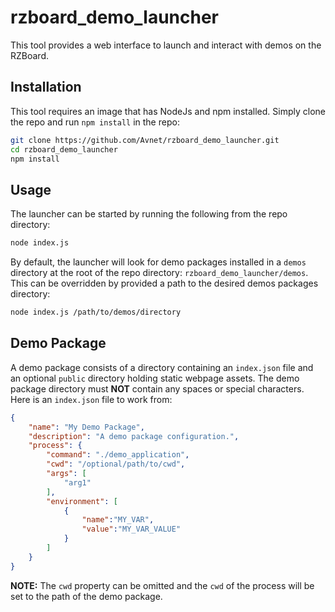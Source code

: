 # rzboard_demo_launcher

This tool provides a web interface to launch and interact with demos on the RZBoard.

## Installation
This tool requires an image that has NodeJs and npm installed.  Simply clone the repo and run `npm install` in the repo:
```bash
git clone https://github.com/Avnet/rzboard_demo_launcher.git
cd rzboard_demo_launcher
npm install
```

## Usage
The launcher can be started by running the following from the repo directory:
```bash
node index.js
```

By default, the launcher will look for demo packages installed in a `demos` directory at the root of the repo directory: `rzboard_demo_launcher/demos`. This can be overridden by provided a path to the desired demos packages directory:
```bash
node index.js /path/to/demos/directory
```

## Demo Package
A demo package consists of a directory containing an `index.json` file and an optional `public` directory holding static webpage assets. The demo package directory must **NOT** contain any spaces or special characters. Here is an `index.json` file to work from:
```json
{
    "name": "My Demo Package",
    "description": "A demo package configuration.",
    "process": {
        "command": "./demo_application",
        "cwd": "/optional/path/to/cwd",
        "args": [
            "arg1"
        ],
        "environment": [
            {
                "name":"MY_VAR",
                "value":"MY_VAR_VALUE"
            }
        ]
    }
}
```

**NOTE:** The `cwd` property can be omitted and the `cwd` of the process will be set to the path of the demo package.
